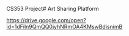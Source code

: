 CS353 Project#
Art Sharing Platform

https://drive.google.com/open?id=1dFiln9QmQQ0jyhNRmOA4KMswBdisnimB
